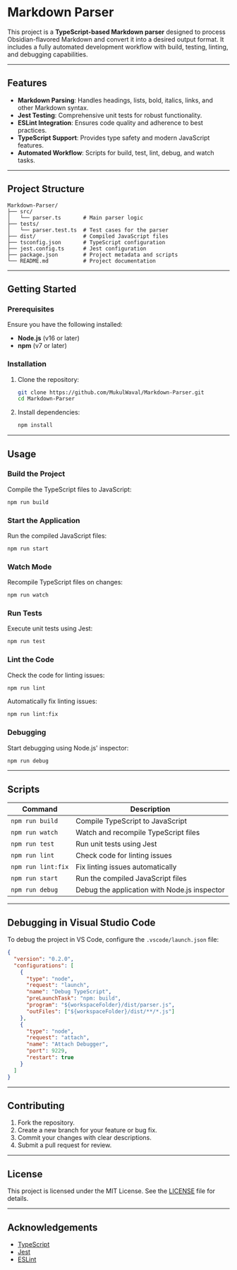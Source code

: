 # Markdown Parser

This project is a **TypeScript-based Markdown parser** designed to process Obsidian-flavored Markdown and convert it into a desired output format. It includes a fully automated development workflow with build, testing, linting, and debugging capabilities.

---

## Features

- **Markdown Parsing**: Handles headings, lists, bold, italics, links, and other Markdown syntax.
- **Jest Testing**: Comprehensive unit tests for robust functionality.
- **ESLint Integration**: Ensures code quality and adherence to best practices.
- **TypeScript Support**: Provides type safety and modern JavaScript features.
- **Automated Workflow**: Scripts for build, test, lint, debug, and watch tasks.

---

## Project Structure

```
Markdown-Parser/
├── src/
│   └── parser.ts       # Main parser logic
├── tests/
│   └── parser.test.ts  # Test cases for the parser
├── dist/               # Compiled JavaScript files
├── tsconfig.json       # TypeScript configuration
├── jest.config.ts      # Jest configuration
├── package.json        # Project metadata and scripts
└── README.md           # Project documentation
```

---

## Getting Started

### Prerequisites

Ensure you have the following installed:

- **Node.js** (v16 or later)
- **npm** (v7 or later)

### Installation

1. Clone the repository:

   ```bash
   git clone https://github.com/MukulWaval/Markdown-Parser.git
   cd Markdown-Parser
   ```

2. Install dependencies:
   ```bash
   npm install
   ```

---

## Usage

### Build the Project

Compile the TypeScript files to JavaScript:

```bash
npm run build
```

### Start the Application

Run the compiled JavaScript files:

```bash
npm run start
```

### Watch Mode

Recompile TypeScript files on changes:

```bash
npm run watch
```

### Run Tests

Execute unit tests using Jest:

```bash
npm run test
```

### Lint the Code

Check the code for linting issues:

```bash
npm run lint
```

Automatically fix linting issues:

```bash
npm run lint:fix
```

### Debugging

Start debugging using Node.js' inspector:

```bash
npm run debug
```

---

## Scripts

| Command            | Description                                  |
| ------------------ | -------------------------------------------- |
| `npm run build`    | Compile TypeScript to JavaScript             |
| `npm run watch`    | Watch and recompile TypeScript files         |
| `npm run test`     | Run unit tests using Jest                    |
| `npm run lint`     | Check code for linting issues                |
| `npm run lint:fix` | Fix linting issues automatically             |
| `npm run start`    | Run the compiled JavaScript files            |
| `npm run debug`    | Debug the application with Node.js inspector |

---

## Debugging in Visual Studio Code

To debug the project in VS Code, configure the `.vscode/launch.json` file:

```json
{
  "version": "0.2.0",
  "configurations": [
    {
      "type": "node",
      "request": "launch",
      "name": "Debug TypeScript",
      "preLaunchTask": "npm: build",
      "program": "${workspaceFolder}/dist/parser.js",
      "outFiles": ["${workspaceFolder}/dist/**/*.js"]
    },
    {
      "type": "node",
      "request": "attach",
      "name": "Attach Debugger",
      "port": 9229,
      "restart": true
    }
  ]
}
```

---

## Contributing

1. Fork the repository.
2. Create a new branch for your feature or bug fix.
3. Commit your changes with clear descriptions.
4. Submit a pull request for review.

---

## License

This project is licensed under the MIT License. See the [LICENSE](LICENSE) file for details.

---

## Acknowledgements

- [TypeScript](https://www.typescriptlang.org/)
- [Jest](https://jestjs.io/)
- [ESLint](https://eslint.org/)

